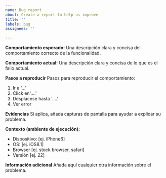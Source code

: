 ```yaml
---
name: Bug report
about: Create a report to help us improve
title: ''
labels: bug
assignees: ''

---
```


**Comportamiento esperado:**
Una descripción clara y concisa del comportamiento correcto de la funcionalidad.

**Comportamiento actual:**
Una descripción clara y concisa de lo que es el fallo actual.

**Pasos a reproducir**
Pasos para reproducir el comportamiento:
1. Ir a '...'
2. Click en'....'
3. Desplácese hasta '....'
4. Ver error

**Evidencias**
Si aplica, añada capturas de pantalla para ayudar a explicar su problema.

**Contexto (ambiente de ejecución):**
 - Dispositivo: [ej. iPhone6]
 - OS: [ej. iOS8.1]
 - Browser [ej. stock browser, safari]
 - Versión [ej. 22]

**Información adicional**
Añada aquí cualquier otra información sobre el problema.
